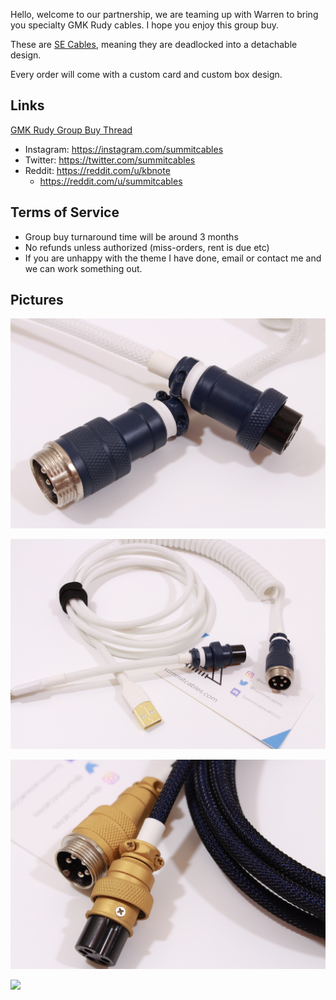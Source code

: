 Hello, welcome to our partnership, we are teaming up with Warren to bring you specialty GMK Rudy cables. I hope you enjoy this group buy.

These are [SE Cables](https://summitcables.com/#detachable), meaning they are deadlocked into a detachable design.

Every order will come with a custom card and custom box design.

## Links
[GMK Rudy Group Buy Thread](https://geekhack.org/index.php?topic=103621.msg2839291#msg2839291)

* Instagram: <https://instagram.com/summitcables>
* Twitter: <https://twitter.com/summitcables>
* Reddit: <https://reddit.com/u/kbnote>
  * <https://reddit.com/u/summitcables>

## Terms of Service

* Group buy turnaround time will be around 3 months
* No refunds unless authorized (miss-orders, rent is due etc)
* If you are unhappy with the theme I have done, email or contact me and we can work something out.

## Pictures

![](IMG_2943.jpg)

![](IMG_2945.jpg)

![](IMG_2949.jpg)

![](IMG_2950.jpg)